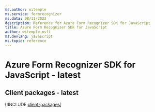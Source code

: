```yaml
---
ms.author: witemple
ms.service: formrecognizer
ms.data: 08/11/2022
description: Reference for Azure Form Recognizer SDK for JavaScript
title: Azure Form Recognizer SDK for JavaScript
author: witemple-msft
ms.devlang: javascript
ms.topic: reference
---
```

# Azure Form Recognizer SDK for JavaScript - latest

## Client packages - latest
[!INCLUDE [client-packages](form-recognizer-client-index.md)]